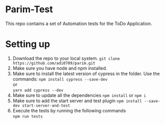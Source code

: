 # Parim-Test

This repo contains a set of Automation tests for the ToDo Application.

# Setting up

1.  Download the repo to your local system.
    `git clone https://github.com/adi0709/parim.git`
2.  Make sure you have node and npm installed.
3.  Make sure to install the latest version of cypress in the folder.
    Use the commands:
    `npm install cypress --save-dev`  
    or  
    `yarn add cypress --dev`
4.  Make sure to update all the dependencies
    `npm install`
    or
    `npm i`
5.  Make sure to add the start server and test plugin
    `npm install --save-dev start-server-and-test`
6.  Execute the tests by running the following commands  
    `npm run tests`
